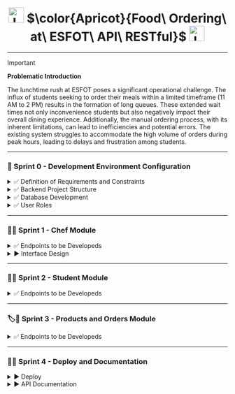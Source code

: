 <h1 align="center">
  <img height="35px" src="https://github.com/JohnMata0427/Food-Ordering-API-RESTful/assets/150484680/842b4e83-fd68-4f5e-8b20-e644053a69cf" alt="Logo">
  $\color{Apricot}{Food\ Ordering\ at\ ESFOT\ API\ RESTful}$
  <img height="35px" src="https://github.com/JohnMata0427/Food-Ordering-API-RESTful/assets/150484680/842b4e83-fd68-4f5e-8b20-e644053a69cf" alt="Logo">
</h1>

---

> [!IMPORTANT]
> **Problematic Introduction**
> 
> The lunchtime rush at ESFOT poses a significant operational challenge.
> The influx of students seeking to order their meals within a limited timeframe (11 AM to 2 PM) results in the formation of long queues.
> These extended wait times not only inconvenience students but also negatively impact their overall dining experience.
> Additionally, the manual ordering process, with its inherent limitations, can lead to inefficiencies and potential errors.
> The existing system struggles to accommodate the high volume of orders during peak hours, leading to delays and frustration among students.

---

<h3 id="sprint-0">🥣 Sprint 0 - Development Environment Configuration</h3>

<details>
  <summary>✅ Definition of Requirements and Constraints</summary>

> - **User Registration and Authentication**
>   
>   - Users must be able to register with a username, password, and other relevant details.
>   - Users must be able to log in and log out of the system.
> 
> - **Menu Management**
>
>   - Administrators must be able to add, edit, and delete menu items.
>   - Users must be able to view the available menu, including descriptions, prices, and availability of dishes.
>
> - **Placing Orders**
>
>   - Users must be able to select menu items and place an order.
>   - Users must be able to view a summary of their order before confirming it.
>   - Users must be able to modify or cancel an order before final confirmation.
> 
> - **Order History**
>
>   - Users must be able to view their past orders.
>   - Users must be able to repeat previous orders easily.

</details>

<details>
  <summary>✅ Backend Project Structure</summary>

> - **Tools**
> 
> | Image                                                        | Name                       |
> |--------------------------------------------------------------|----------------------------|
> | ![VSCode](https://skillicons.dev/icons?i=vscode&theme=light) | Visual Studio Code         |
> | ![MongoDB](https://skillicons.dev/icons?i=mongo&theme=light) | MongoDB Atlas y Compass    |
> | ![NodeJS](https://skillicons.dev/icons?i=nodejs&theme=light) | Node.js                    |
> | ![PNPM](https://skillicons.dev/icons?i=pnpm&theme=light)     | PNPM (Recommendation)      |
> 
> - **Project Initialization and Installation Dependencies**
>   
>   - Open the terminal and run the following command:
>     ```
>     npm init -y
>     ```
>   - Now proceed to install the following modules for the development and production environment:
>     ```
>     npm i express bcryptjs mongoose dotenv nodemailer jsonwebtoken cors
>     ```
>     
> - **Project File Structure**
>
>   - Now we proceed to create a series of files and directories for the web server, running each of these commands in order:
>     ```
>     mkdir src
>     ```
>     ```
>     cd src
>     ```
>     ```
>     "config","controllers",”helpers”,”middlewares”,”models”,”routers” | %{New-Item -Name “$_” -ItemType “Directory”}
>     ```
>     ```
>     cd ..
>     ```
>   - Create the directories database.js index.js server.js .env .env.example .gitignore, the final result is this:
>   
>     ![image](https://github.com/JohnMata0427/Food-Ordering-API-RESTful/assets/150484680/a97398f6-1260-40ba-a4a8-56721dad300f)

</details>

<details>
  <summary>✅ Database Development</summary>

> - MongoDB Collections
>   - Chefs
>   - Students
>   - Orders
>   - Products

</details>

<details>
  <summary>✅ User Roles</summary>
  
> - Students 🧑‍🎓👩‍🎓
> - Chefs 👨‍🍳👩‍🍳

</details>

---

<h3 id="sprint-1">👨‍🍳 Sprint 1 - Chef Module</h3>

<details>
  <summary>✅ Endpoints to be Developeds</summary>

> <div align="center">
>   <h4>Development in Express</h4>
>   <img src="https://skillicons.dev/icons?i=express&theme=light">
> </div>
>
> <p>To create the backend endpoints, the MVC model is used, and the files that contain the sprint presentable are:</p>
> 
> [![Model](https://img.shields.io/badge/Chef%20Model-000000.svg?logo=JavaScript)](/src/models/chef.js)
> [![Controller](https://img.shields.io/badge/Chef%20Controller-000000.svg?logo=JavaScript)](/src/controllers/chef_controller.js)
> [![View](https://img.shields.io/badge/Chef%20Route-000000.svg?logo=JavaScript)](/src/routes/chef.routes.js)
>
> 🛠️ Endpoint for registration
>
> ```http
> POST /api/register
> ```
>
> 🛠️ Endpoints for sending and verifying email
> 
> ```http
> GET /api/confirmar/:token
> ```
>
> 🛠️ Endpoint for login
> 
> ```http
> POST /api/login
> ```
>
> 🛠️ Endpoint for password reset
> 
> ```http
> POST /api/chef/recuperarpassword
> ```
>
> 🛠️ Endpoint for cheking token for password reset
> 
> ```http
> GET /api/chef/recuperarpassword/:token
> ```
>
> 🛠️ Endpoint for new password
> 
> ```http
> POST /api/chef/nuevopassword/:token
> ```
>
> 🛠️ Endpoint for updating profile
> 
> ```http
> PUT /api/chef/:id
> ```
>
> 🛠️ Endpoint for updating password
> 
> ```http
> POST /api/chef/actualizarpassword
> ```
>
> 🛠️ Endpoint for getting chef by id
> 
> ```http
> GET /api/chef/:id
> ```
>
> 🛠️ Endpoint for getting all chefts
> ```http
> GET /api/chefs
> ```

</details>

<details>
  <summary>▶️ Interface Design</summary>

> <div align="center">
>   <h4>Prototyping in Figma</h4>
>   <img src="https://skillicons.dev/icons?i=figma&theme=light">
> </div>
>
> 🎨 Figma layout URL: https://www.figma.com/design/QgTkoUAXTEj120bpNTTu5c/Food-Ordering-Application-at-ESFOT

</details>

---

<h3 id="sprint-2">👩‍🎓 Sprint 2 - Student Module</h3>

<details>
  <summary>✅ Endpoints to be Developeds</summary>

> <div align="center">
>   <h4>Development in Express</h4>
>   <img src="https://skillicons.dev/icons?i=express&theme=light">
> </div>
>
> <p>To create the backend endpoints, the MVC model is used, and the files that contain the sprint presentable are:</p>
> 
> [![Model](https://img.shields.io/badge/Student%20Model-000000.svg?logo=JavaScript)](/src/models/estudiante.js)
> [![Controller](https://img.shields.io/badge/Student%20Controller-000000.svg?logo=JavaScript)](/src/controllers/estudiante_controller.js)
> [![View](https://img.shields.io/badge/Student%20Routes-000000.svg?logo=JavaScript)](/src/routes/estudiante.routes.js)
>
> 🛠️ Endpoint for registration
>
> ```http
> POST /api/estudiantes/registro
> ```
>
> 🛠️ Endpoints for sending and verifying email
> 
> ```http
> GET /api/estudiantes/confirmar/:id
> ```
>
> 🛠️ Endpoint for login
> 
> ```http
> POST /api/estudiantes/login
> ```
>
> 🛠️ Endpoint for password reset
> 
> ```http
> PUT /api/estudiantes/recuperarpassword
> ```
>
> 🛠️ Endpoint for cheking token for password reset
> 
> ```http
> GET /api/estudiantes/recuperarpassword/:token
> ```
>
> 🛠️ Endpoint for new password
> 
> ```http
> POST /api/estudiantes/nuevopassword/:token
> ```
>
> 🛠️ Endpoint for updating profile
> 
> ```http
> PUT /api/estudiantes/:id
> ```
>
> 🛠️ Endpoint for updating password
> 
> ```http
> PUT /api/estudiantes/actualizarpassword
> ```
>
> 🛠️ Endpoint for getting student by ID
> 
> ```http
> GET /api/estudiante/:id
> ```
>
> 🛠️ Endpoint for getting all students
> 
> ```http
> GET /api/estudiantes
> ```
>
> 🛠️ Endpoint for getting student profile
> 
> ```http
> GET /api/estudiantes/perfil
> ```
>
> 🛠️ Endpoint for deleting student account
> ```http
> DELETE /api/estudiantes/:id
> ```

</details>

---

<h3 id="sprint-3">🏷️🍛 Sprint 3 - Products and Orders Module</h3>

<details>
  <summary>✅ Endpoints to be Developeds</summary>

> <div align="center">
>   <h4>Development in Express</h4>
>   <img src="https://skillicons.dev/icons?i=express&theme=light">
> </div>
>
> <p>To create the backend endpoints, the MVC model is used, and the files that contain the sprint presentable are:</p>
> 
> [![Model](https://img.shields.io/badge/Order%20Model-000000.svg?logo=JavaScript)](/src/models/pedido.js)
> [![Controller](https://img.shields.io/badge/Order%20Controller-000000.svg?logo=JavaScript)](/src/controllers/pedido_controller.js)
> [![View](https://img.shields.io/badge/Order%20Routes-000000.svg?logo=JavaScript)](/src/routes/pedido.routes.js)
>
> [![Model](https://img.shields.io/badge/Product%20Model-000000.svg?logo=JavaScript)](/src/models/producto.js)
> [![Controller](https://img.shields.io/badge/Product%20Controller-000000.svg?logo=JavaScript)](/src/controllers/producto_controller.js)
> [![View](https://img.shields.io/badge/Product%20Routes-000000.svg?logo=JavaScript)](/src/routes/producto.routes.js)
>
> 🛠️ Endpoint for order registration
>
> ```http
> POST /api/pedido/registro
> ```
>
> 🛠️ Endpoints for getting order by id
> 
> ```http
> GET /api/pedido/:id
> ```
>
> 🛠️ Endpoint for getting all orders
> 
> ```http
> GET /api/pedidos
> ```
>
> 🛠️ Endpoint for getting all orders of authenticated student
> 
> ```http
> GET /api/pedidos/estudiante
> ```
>
> 🛠️ Endpoint for updating order state
> 
> ```http
> PUT /api/pedido/:id
> ```
>
> 🛠️ Endpoint for deleting order
> 
> ```http
> DELETE /api/pedido/:id
> ```
>
> 🛠️ Endpoint for creating product
> 
> ```http
> POST /api/productos/registro
> ```
>
> 🛠️ Endpoint for getting all products
> 
> ```http
> GET /api/productos
> ```
>
> 🛠️ Endpoint for getting product by id
> 
> ```http
> GET /api/productos/:id
> ```
>
> 🛠️ Endpoint for updating product
> 
> ```http
> PUT /api/productos/:id
> ```
>
> 🛠️ Endpoint for deleting product
> ```http
> DELETE /api/productos/:id
> ```

</details>

---

<h3 id="sprint-3">🥤🍫 Sprint 4 - Deploy and Documentation</h3>

<details>
  <summary>▶️ Deploy</summary>

> <div align="center">
>   <h4>Deployment in Render</h4>
>   <img height="50px" src="https://cdn.sanity.io/images/34ent8ly/production/ec37a3660704e1fa2b4246c9a01ab34e145194ad-824x824.png">
> </div>
>
> 🌐 Render Deployment URL: https://food-ordering-api-restful.onrender.com

</details>

<details>
  <summary>▶️ API Documentation</summary>

> <div align="center">
>   <h4>Documentation in Swagger</h4>
>   <img height="50px" src="https://cdn.svgporn.com/logos/swagger.svg">
> </div>
> 
> 📓 API Documentation URL: https://app.swaggerhub.com/apis/ALANRIOSHD/api-res_tful_para_el_sistema_de_pedidos_de_comida_esfot/1.0.0

</details>
